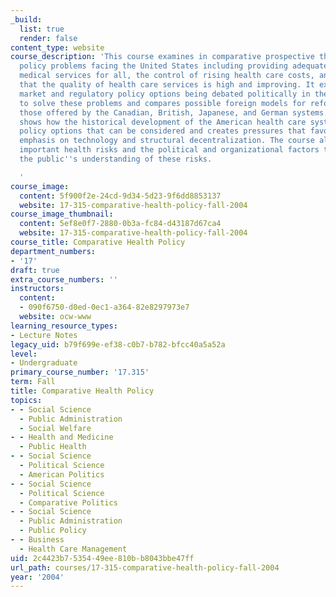 ```yaml
---
_build:
  list: true
  render: false
content_type: website
course_description: 'This course examines in comparative prospective the health care
  policy problems facing the United States including providing adequate access to
  medical services for all, the control of rising health care costs, and the assurance
  that the quality of health care services is high and improving. It explores the
  market and regulatory policy options being debated politically in the United States
  to solve these problems and compares possible foreign models for reform including
  those offered by the Canadian, British, Japanese, and German systems. The course
  shows how the historical development of the American health care system limits greatly
  policy options that can be considered and creates pressures that favor a continuing
  emphasis on technology and structural decentralization. The course also examines
  important health risks and the political and organizational factors that distort
  the public''s understanding of these risks.

  '
course_image:
  content: 5f900f2e-24cd-9d34-5d23-9f6dd8853137
  website: 17-315-comparative-health-policy-fall-2004
course_image_thumbnail:
  content: 5ef8e0f7-2880-0b3a-fc84-d43187d67ca4
  website: 17-315-comparative-health-policy-fall-2004
course_title: Comparative Health Policy
department_numbers:
- '17'
draft: true
extra_course_numbers: ''
instructors:
  content:
  - 090f6750-d0ed-0ec1-a364-82e8297973e7
  website: ocw-www
learning_resource_types:
- Lecture Notes
legacy_uid: b79f699e-ef38-c0b7-b782-bfcc40a5a52a
level:
- Undergraduate
primary_course_number: '17.315'
term: Fall
title: Comparative Health Policy
topics:
- - Social Science
  - Public Administration
  - Social Welfare
- - Health and Medicine
  - Public Health
- - Social Science
  - Political Science
  - American Politics
- - Social Science
  - Political Science
  - Comparative Politics
- - Social Science
  - Public Administration
  - Public Policy
- - Business
  - Health Care Management
uid: 2c4423b7-5354-49ee-810b-b8043bbe47ff
url_path: courses/17-315-comparative-health-policy-fall-2004
year: '2004'
---
```

